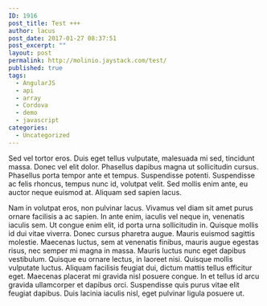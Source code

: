 ```yaml
---
ID: 1916
post_title: Test +++
author: lacus
post_date: 2017-01-27 08:37:51
post_excerpt: ""
layout: post
permalink: http://molinio.jaystack.com/test/
published: true
tags:
  - AngularJS
  - api
  - array
  - Cordova
  - demo
  - javascript
categories:
  - Uncategorized
---
```

Sed vel tortor eros. Duis eget tellus vulputate, malesuada mi sed, tincidunt massa. Donec vel elit dolor. Phasellus dapibus magna ut sollicitudin cursus. Phasellus porta tempor ante et tempus. Suspendisse potenti. Suspendisse ac felis rhoncus, tempus nunc id, volutpat velit. Sed mollis enim ante, eu auctor neque euismod at. Aliquam sed sapien lacus.

Nam in volutpat eros, non pulvinar lacus. Vivamus vel diam sit amet purus ornare facilisis a ac sapien. In ante enim, iaculis vel neque in, venenatis iaculis sem. Ut congue enim elit, id porta urna sollicitudin in. Quisque mollis id dui vitae viverra. Donec cursus pharetra augue. Mauris euismod sagittis molestie. Maecenas luctus, sem at venenatis finibus, mauris augue egestas risus, nec semper mi magna in massa. Mauris luctus nunc eget dapibus vestibulum. Quisque eu ornare lectus, in laoreet nisi. Quisque mollis vulputate luctus. Aliquam facilisis feugiat dui, dictum mattis tellus efficitur eget. Maecenas placerat mi gravida nisl posuere congue. In et tellus id arcu gravida ullamcorper et dapibus orci. Suspendisse quis purus vitae elit feugiat dapibus. Duis lacinia iaculis nisl, eget pulvinar ligula posuere ut.